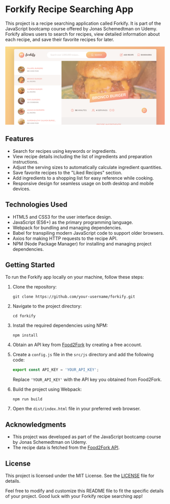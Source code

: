 # Forkify Recipe Searching App

This project is a recipe searching application called Forkify. It is part of the JavaScript bootcamp course offered by Jonas Schemedtman on Udemy. Forkify allows users to search for recipes, view detailed information about each recipe, and save their favorite recipes for later.

![Forkify Screenshot](Forkify-screenshot.png)

## Features

- Search for recipes using keywords or ingredients.
- View recipe details including the list of ingredients and preparation instructions.
- Adjust the serving sizes to automatically calculate ingredient quantities.
- Save favorite recipes to the "Liked Recipes" section.
- Add ingredients to a shopping list for easy reference while cooking.
- Responsive design for seamless usage on both desktop and mobile devices.

## Technologies Used

- HTML5 and CSS3 for the user interface design.
- JavaScript (ES6+) as the primary programming language.
- Webpack for bundling and managing dependencies.
- Babel for transpiling modern JavaScript code to support older browsers.
- Axios for making HTTP requests to the recipe API.
- NPM (Node Package Manager) for installing and managing project dependencies.

## Getting Started

To run the Forkify app locally on your machine, follow these steps:

1. Clone the repository:

   ```
   git clone https://github.com/your-username/forkify.git
   ```

2. Navigate to the project directory:

   ```
   cd forkify
   ```

3. Install the required dependencies using NPM:

   ```
   npm install
   ```

4. Obtain an API key from [Food2Fork](https://www.food2fork.com/about/api) by creating a free account.

5. Create a `config.js` file in the `src/js` directory and add the following code:

   ```javascript
   export const API_KEY = 'YOUR_API_KEY';
   ```

   Replace `'YOUR_API_KEY'` with the API key you obtained from Food2Fork.

6. Build the project using Webpack:

   ```
   npm run build
   ```

7. Open the `dist/index.html` file in your preferred web browser.

## Acknowledgments

- This project was developed as part of the JavaScript bootcamp course by Jonas Schemedtman on Udemy.
- The recipe data is fetched from the [Food2Fork API](https://www.food2fork.com/about/api).

## License

This project is licensed under the MIT License. See the [LICENSE](LICENSE) file for details.

Feel free to modify and customize this README file to fit the specific details of your project. Good luck with your Forkify recipe searching app!
